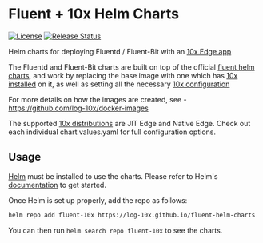 # Fluent + 10x Helm Charts

[![License](https://img.shields.io/badge/License-Apache%202.0-blue.svg)](https://opensource.org/licenses/Apache-2.0)
[![Release Status](https://github.com/log-10x/fluent-helm-charts/actions/workflows/release.yaml/badge.svg?branch=main)](https://github.com/log-10x/fluent-helm-charts/actions)

Helm charts for deploying Fluentd / Fluent-Bit with an [10x Edge app](http://doc.log10x.com/apps/#edge)

The Fluentd and Fluent-Bit charts are built on top of the official [fluent helm charts](https://github.com/fluent/helm-charts), and work by replacing the base image with one which has [10x installed](http://doc.log10x.com/home/install/package/) on it, as well as setting all the necessary [10x configuration](http://doc.log10x.com/run/input/forwarder/)

For more details on how the images are created, see - https://github.com/log-10x/docker-images

The supported [10x distributions](http://doc.log10x.com/home/install/#flavor-matrix) are JIT Edge and Native Edge. Check out each individual chart values.yaml for full configuration options.


## Usage

[Helm](https://helm.sh) must be installed to use the charts.
Please refer to Helm's [documentation](https://helm.sh/docs/) to get started.

Once Helm is set up properly, add the repo as follows:

```sh
helm repo add fluent-10x https://log-10x.github.io/fluent-helm-charts
```

You can then run `helm search repo fluent-10x` to see the charts.

